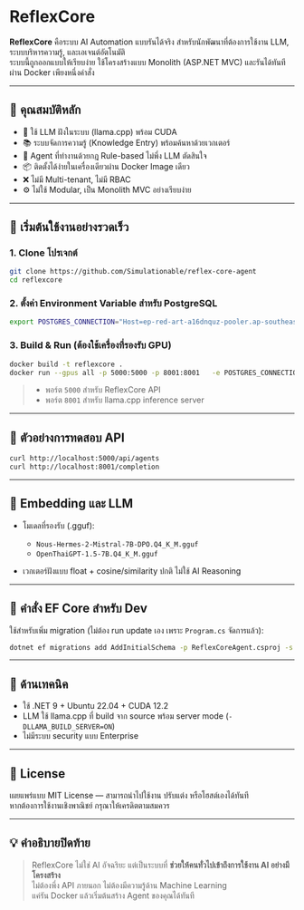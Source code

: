 
# ReflexCore

**ReflexCore** คือระบบ AI Automation แบบรันได้จริง สำหรับนักพัฒนาที่ต้องการใช้งาน LLM, ระบบบริหารความรู้, และเอเจนต์อัตโนมัติ  
ระบบนี้ถูกออกแบบให้เรียบง่าย ใช้โครงสร้างแบบ Monolith (ASP.NET MVC) และรันได้ทันทีผ่าน Docker เพียงหนึ่งคำสั่ง

---

## 🔧 คุณสมบัติหลัก

- 🧠 ใช้ LLM ฝังในระบบ (llama.cpp) พร้อม CUDA
- 📚 ระบบจัดการความรู้ (Knowledge Entry) พร้อมค้นหาด้วยเวกเตอร์
- 🤖 Agent ที่ทำงานด้วยกฎ Rule-based ไม่พึ่ง LLM ตัดสินใจ
- 📦 ติดตั้งได้ง่ายในเครื่องเดียวผ่าน Docker Image เดียว
- ❌ ไม่มี Multi-tenant, ไม่มี RBAC
- ⚙️ ไม่ใช้ Modular, เป็น Monolith MVC อย่างเรียบง่าย

---

## 🚀 เริ่มต้นใช้งานอย่างรวดเร็ว

### 1. Clone โปรเจกต์

```bash
git clone https://github.com/Simulationable/reflex-core-agent
cd reflexcore
```

### 2. ตั้งค่า Environment Variable สำหรับ PostgreSQL

```bash
export POSTGRES_CONNECTION="Host=ep-red-art-a16dnquz-pooler.ap-southeast-1.aws.neon.tech;Port=5432;Database=neondb;Username=neondb_owner;Password=npg_MygPNjGAFB17;SslMode=Require;Trust Server Certificate=true"
```

### 3. Build & Run (ต้องใช้เครื่องที่รองรับ GPU)

```bash
docker build -t reflexcore .
docker run --gpus all -p 5000:5000 -p 8001:8001   -e POSTGRES_CONNECTION="$POSTGRES_CONNECTION"   reflexcore
```

> - พอร์ต `5000` สำหรับ ReflexCore API
> - พอร์ต `8001` สำหรับ llama.cpp inference server

---

## 🧪 ตัวอย่างการทดสอบ API

```bash
curl http://localhost:5000/api/agents
curl http://localhost:8001/completion
```

---

## 🧠 Embedding และ LLM

- โมเดลที่รองรับ (.gguf):
  - `Nous-Hermes-2-Mistral-7B-DPO.Q4_K_M.gguf`
  - `OpenThaiGPT-1.5-7B.Q4_K_M.gguf`

- เวกเตอร์ฝังแบบ float + cosine/similarity ปกติ ไม่ใช้ AI Reasoning

---

## 🧰 คำสั่ง EF Core สำหรับ Dev

ใช้สำหรับเพิ่ม migration (ไม่ต้อง run update เอง เพราะ `Program.cs` จัดการแล้ว):

```bash
dotnet ef migrations add AddInitialSchema -p ReflexCoreAgent.csproj -s ReflexCoreAgent.csproj
```

---

## 🔬 ด้านเทคนิค

- ใช้ .NET 9 + Ubuntu 22.04 + CUDA 12.2
- LLM ใช้ llama.cpp ที่ build จาก source พร้อม server mode (`-DLLAMA_BUILD_SERVER=ON`)
- ไม่มีระบบ security แบบ Enterprise

---

## 📄 License

เผยแพร่แบบ MIT License — สามารถนำไปใช้งาน ปรับแต่ง หรือโฮสต์เองได้ทันที  
หากต้องการใช้งานเชิงพาณิชย์ กรุณาให้เครดิตตามสมควร

---

## 💡 คำอธิบายปิดท้าย

> ReflexCore ไม่ใช่ AI อัจฉริยะ แต่เป็นระบบที่ **ช่วยให้คนทั่วไปเข้าถึงการใช้งาน AI อย่างมีโครงสร้าง**  
> ไม่ต้องพึ่ง API ภายนอก ไม่ต้องมีความรู้ด้าน Machine Learning  
> แค่รัน Docker แล้วเริ่มต้นสร้าง Agent ของคุณได้ทันที
